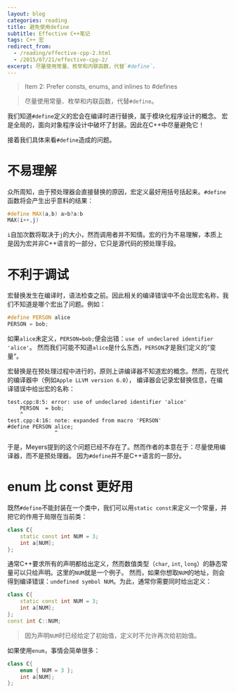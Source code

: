 ```yaml
---
layout: blog
categories: reading
title: 避免使用define
subtitle: Effective C++笔记
tags: C++ 宏
redirect_from:
  - /reading/effective-cpp-2.html
  - /2015/07/21/effective-cpp-2/
excerpt: 尽量使用常量、枚举和内联函数，代替`#define`。
---
```


> Item 2: Prefer consts, enums, and inlines to #defines

> 尽量使用常量、枚举和内联函数，代替`#define`。

我们知道`#define`定义的宏会在编译时进行替换，属于模块化程序设计的概念。
宏是全局的，面向对象程序设计中破坏了封装。因此在C++中尽量避免它！

接着我们具体来看`#define`造成的问题。

# 不易理解

众所周知，由于预处理器会直接替换的原因，宏定义最好用括号括起来。`#define`函数将会产生出乎意料的结果：

```cpp
#define MAX(a,b) a>b?a:b
MAX(i++,j)
```

`i`自加次数将取决于`j`的大小，然而调用者并不知情。宏的行为不易理解，本质上是因为宏并非C++语言的一部分，它只是源代码的预处理手段。

# 不利于调试

宏替换发生在编译时，语法检查之前。因此相关的编译错误中不会出现宏名称，我们不知道是哪个宏出了问题。例如：

```cpp
#define PERSON alice
PERSON = bob;
```

如果`alice`未定义，`PERSON=bob;`便会出错：`use of undeclared identifier 'alice'`。
然而我们可能不知道`alice`是什么东西，`PERSON`才是我们定义的“变量”。

宏替换是在预处理过程中进行的，原则上讲编译器不知道宏的概念。然而，在现代的编译器中（例如`Apple LLVM version 6.0`），
编译器会记录宏替换信息，在编译错误中给出宏的名称：

```
test.cpp:8:5: error: use of undeclared identifier 'alice'
    PERSON  = bob;
    ^
test.cpp:4:16: note: expanded from macro 'PERSON'
#define PERSON alice;
               ^
```

于是，Meyers提到的这个问题已经不存在了。然而作者的本意在于：尽量使用编译器，而不是预处理器。
因为`#define`并不是C++语言的一部分。

# enum 比 const 更好用

既然`#define`不能封装在一个类中，我们可以用`static const`来定义一个常量，并把它的作用于局限在当前类：

```cpp
class C{
    static const int NUM = 3;
    int a[NUM];
};
```

通常C++要求所有的声明都给出定义，然而数值类型（`char`, `int`, `long`）的静态常量可以只给声明。这里的`NUM`就是一个例子。
然而，如果你想取`NUM`的地址，则会得到编译错误：`undefined symbol NUM`。为此，通常你需要同时给出定义：

```cpp
class C{
    static const int NUM = 3;
    int a[NUM];
};
const int C::NUM;
```

> 因为声明`NUM`时已经给定了初始值，定义时不允许再次给初始值。

如果使用`enum`，事情会简单很多：

```cpp
class C{
    enum { NUM = 3 };
    int a[NUM];
};
```
